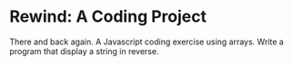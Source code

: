# Rewind: A Coding Project
There and back again. A Javascript coding exercise using arrays. Write a program that display a string in reverse.
